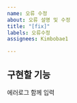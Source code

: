 ```yaml
---
name: 오류 수정
about: 오류 설명 및 수정
title: "[fix]"
labels: 오류수정
assignees: Kimbobae1

---
```


## 구현할 기능
에러로그 함께 입력
